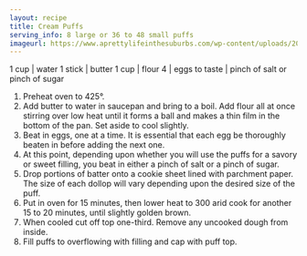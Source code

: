 ```yaml
---
layout: recipe
title: Cream Puffs
serving_info: 8 large or 36 to 48 small puffs
imageurl: https://www.aprettylifeinthesuburbs.com/wp-content/uploads/2012/06/CreamPuffs3.jpg 
---
```

<!-- Ingredients -->

1 cup | water
1 stick | butter
1 cup | flour
4 | eggs
to taste | pinch of salt or pinch of sugar

<!-- split -->
<!-- Steps -->
1. Preheat oven to 425°.
2. Add butter to water in saucepan and bring to a boil. Add flour all at once stirring over low heat until it forms a ball and makes a thin film in the bottom of the pan. Set aside to cool slightly.
3. Beat in eggs, one at a time. It is essential that each egg be thoroughly beaten in before adding the next one.
4. At this point, depending upon whether you will use the puffs for a savory or sweet filling, you beat in either a pinch of salt or a pinch of sugar.
5. Drop portions of batter onto a cookie sheet lined with parchment paper. The size of each dollop will vary depending upon the desired size of the puff.
6. Put in oven for 15 minutes, then lower heat to 300 arid cook for another 15 to 20 minutes, until slightly golden brown.
7. When cooled cut off top one-third. Remove any uncooked dough from inside.
8. Fill puffs to overflowing with filling and cap with puff top.
